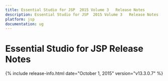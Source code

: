 ```yaml
---
title: Essential Studio for JSP  2015 Volume 3   Release Notes  
description: Essential Studio for JSP  2015 Volume 3   Release Notes  
platform: jsp
documentation: ug
---
```


# Essential Studio for JSP  Release Notes  

{% include release-info.html date="October 1, 2015"  version="v13.3.0.7" %} 




